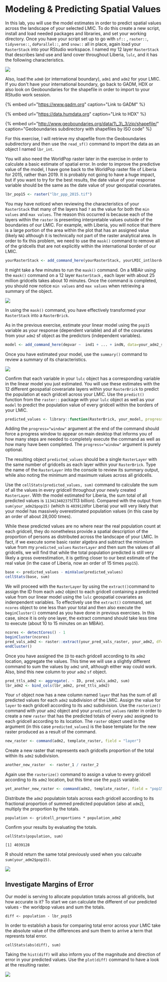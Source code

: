 # Modeling & Predicting Spatial Values

In this lab, you will use the model estimates in order to predict spatial values across the landscape of your selected LMIC.  To do this create a new script, install and load needed packages and libraries, and set your working directory.  Once you have your script set up to go with `sf::` , `raster::`, `tidyverse::`, `doParallel::`, and `snow::` all in place, again load your `RasterStack` into your RStudio workspace.  I named my 12 layer `RasterStack` that describes land use and land cover throughout Liberia, `lulc`, and it has the following characteristics.

![](../.gitbook/assets/screen-shot-2019-10-06-at-6.53.01-pm.png)

Also, load the `adm0` \(or international boundary\), `adm1` and `adm2` for your LMIC.  If you don't have your international boundary, go back to GADM, HDX or also look on Geoboundaries for the shapefile in order to import to your RStudio work session.

{% embed url="https://www.gadm.org" caption="Link to GADM" %}

{% embed url="https://data.humdata.org" caption="Link to HDX" %}

{% embed url="http://www.geoboundaries.org/data/1\_3\_3/zip/shapefile/" caption="Geoboundaries subdirectory with shapefiles by ISO code" %}

For this exercise, I will retrieve my shapefile from the Geoboundaries subdirectory and then use the `read_sf()` command to import the data as an object I named `lbr_int`.

You will also need the WorldPop raster later in the exercise in order to calculate a basic estimate of  spatial error.  In order to improve the predictive value of the model, I have gone back to the WorldPop raster file of Liberia for 2015, rather than 2019.  It is probably not going to have a huge impact, but if you want to try for the best results, the date value of your response variable should be the same as the date value of your geospatial covariates.

```r
lbr_pop15 <- raster("lbr_ppp_2015.tif")
```

You may have noticed when reviewing the characteristics of your `RasterStack` that many of the layers had `?` as the value for both the `min values` and `max values`.  The reason this occurred is because each of the layers within the `raster` is presenting interpretable values outside of the boundaries of our LMIC.  For example, with Liberia, you will notice that there is a large portion of the area within the plot that has an assigned value \(likely `NA`\) although it is technically not part of the raster analytical area.  In order to fix this problem, we need to use the `mask()` command to remove all of the gridcells that are not explicitly within the international border of our LMIC.

```r
yourRasterStack <- add_command_here(yourRasterStack, yourLMIC_intlborder)
```

It might take a few minutes to run the `mask()` command.  On a MBAir using the `mask()` command on a 12 layer `RasterStack` , each layer with about 25 million gridcells takes about 10 minutes.  Once the command is completed, you should now notice `min values` and `max values` when retrieving a summary of the object.

![](../.gitbook/assets/screen-shot-2019-10-06-at-7.50.14-pm.png)

In using the `mask()` command, you have effectively transformed your `RasterStack` into a `RasterBrick`.

As in the previous exercise, estimate your linear model using the `pop15` variable as your response \(dependent variable\) and all of the covariates from your `adm2` sf object as the predictors \(independent variables\).

```r
model <- add_command_here(depvar ~  ind1 + ... + indN, data=your_adm2_sf)
```

Once you have estimated your model, use the `summary()` command to review a summary of its characteristics.

![](../.gitbook/assets/screen-shot-2019-10-06-at-8.23.25-pm.png)

Confirm that each variable in your `lulc` object has a corresponding variable in the linear model you just estimated.  You will use these estimates with the 12 different geospatial coverariate layers within your `RasterBrick` to predict the population at each gridcell across your LMIC.  Use the `predict()` function from the `raster::` package with your `lulc` object as well as your `model` to predict the population value of every gridcell within the borders of your LMIC.

```r
predicted_values <- library::function(RasterBrick, your_model, progress="window")
```

Adding the `progress="window"` argument at the end of the command should force a progress window to appear on main desktop that informs you of how many steps are needed to completely execute the command as well as how many have been completed.  The `progress="window"` argument is purely optional.

The resulting object `predicted_values` should be a single `RasterLayer` with the same number of gridcells as each layer within your `RasterBrick`.   Type the name of the `RasterLayer` into the console to review its summary output, while also noting the minimum and maximum values across all gridcells.

Use the `cellStats(predicted_values, sum)` command to calculate the sum of all the values in every gridcell throughout your newly created `RasterLayer`.  With the model estimated for Liberia, the sum total of all predicted values is `113413402375`\(113 billion\).  Compared with the output from `sum(your_adm2$pop15)` \(which is `4039128`for Liberia\) your will very likely that your model has massively overestimated population values \(in this case by an order of about 28,000 times\).

While these predicted values are no where near the real population count at each gridcell, they do nonetheless provide a spatial description of the proportion of persons as distributed across the landscape of your LMIC.  In fact, if we execute some basic raster algebra and subtract the minimium value from my `predicted_values` `RasterLayer` and then sum the values of all gridcells, we will find that while the total population predicted is still very likely a gross overestimation, it is getting closer to our best estimate of the real value \(in the case of Liberia, now an order of 15 times `pop15`\).

```r
base <- predicted_values - minValue(predicted_values)
cellStats(base, sum) 
```

We will proceed with the `RasterLayer` by using the `extract()`command to assign the ID from each `adm2` object to each gridcell containing a predicted value from our linear model using the `lulc` geospatial covariates as indenpendent variables.  To effectively use the `extract()` command, set `ncores` object to one less than your total and then also execute the `beginCluster()` command as you have done in previous exercises.  In this case, since it is only one layer, the extract command should take less time to execute \(about 10 to 15 minutes on an MBAir\).

```r
ncores <- detectCores() - 1
beginCluster(ncores)
pred_vals_adm2 <- raster::extract(your_pred_vals_raster, your_adm2, df=TRUE)
endCluster()
```

Once you have assigned the `ID` to each gridcell according to its `adm2` location, aggregate the values.  This time we will use a slightly different command to sum the values by `adm2` unit, although either way could work.  Also, bind this new column to your `adm2` `sf` object.

```r
pred_ttls_adm2 <- aggregate(. ~ ID, pred_vals_adm2, sum)
lbr_adm2 <- bind_cols(lbr_adm2, pred_ttls_adm2)
```

Your `sf` object now has a new column named `layer` that has the sum of all predicted values for each `adm2` subdivision of the LMIC.  Assign the value for `layer` to each gridcell according to its `adm2` subdivision.  Use the `rasterize()` command with your `adm2` object and your `predicted_values` raster in order to create a new `raster` that has the predicted totals of every `adm2` assigned to each gridcell according to its location.  The `raster` object used in the argument \(in this case `predicted_values`\) is the base template for the new raster produced as a result of the command. 

```r
new_raster <- command(adm2, template_raster, field = "layer")
```

Create a new raster that represents each gridcells proportion of the total within its `adm2` subdivision.

```r
another_new_raster  <- raster_1 / raster_2
```

Again use the `rasterize()` command to assign a value to every gridcell according to its `adm2` location, but this time use the `pop15` variable.

```r
yet_another_new_raster <- command(adm2, template_raster, field = "pop15")
```

Distribute the `adm2` populatoin totals across each gridcell according to its fractional proportion of summed predicted population \(also at `adm2`\), multiply the proportion by the totals.

```text
population <- gridcell_proportions * population_adm2
```

Confirm your results by evaluating the totals.

```text
cellStats(population, sum)
[1] 4039128
```

R should return the same total previously used when you calcualte `sum(your_adm2$pop15)`.

![](../.gitbook/assets/rplot01%20%285%29.png)

## Investigate Margins of Error

Our model is serving to allocate population totals across all gridcells, but how accurate is it?  To start we can calculate the different of our predicted values - the worldpop values and sum the totals.

```text
diff <- population - lbr_pop15
```

In order to establish a basis for comparing total error across your LMIC take the absolute value of the differences and sum them to arrive a term that represnts total error.

```text
cellStats(abs(diff), sum)
```

Taking the `hist(diff)` will also inform you of the magnitude and direction of error in your predicted values.  Use the `plot(diff)` command to have a look at the resulting raster.

![](../.gitbook/assets/rplot02%20%284%29.png)













